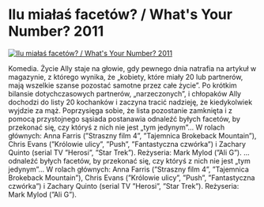 Ilu miałaś facetów? / What's Your Number? 2011 
=============
[![Ilu miałaś facetów? / What's Your Number? 2011 ](http://vidos.pl/images/player.gif)](http://vidos.pl/ilu-mialas-facetow-what-s-your-number-2011)

 Komedia. Życie Ally staje na głowie, gdy pewnego dnia natrafia na artykuł w magazynie, z którego wynika, że „kobiety, które miały 20 lub  partnerów, mają wszelkie szanse pozostać samotne przez całe życie”. Po krótkim bilansie dotychczasowych partnerów, „narzeczonych”, i chłopaków Ally dochodzi do listy 20 kochanków i zaczyna tracić nadzieję, że kiedykolwiek wyjdzie za mąż. Poprzysięga sobie, że lista pozostanie zamknięta i z pomocą przystojnego sąsiada postanawia odnaleźć byłych facetów, by przekonać się, czy któryś z nich nie jest „tym jedynym”… W rolach głównych: Anna Farris (”Straszny film 4”, ”Tajemnica Brokeback Mountain”), Chris Evans (”Królowie ulicy”, ”Push”, ”Fantastyczna czwórka”) i Zachary Quinto (serial TV ”Herosi”, ”Star Trek”). Reżyseria: Mark Mylod (”Ali G”).  ... odnaleźć byłych facetów, by przekonać się, czy któryś z nich nie jest „tym jedynym”… W rolach głównych: Anna Farris (”Straszny film 4”, ”Tajemnica Brokeback Mountain”), Chris Evans (”Królowie ulicy”, ”Push”, ”Fantastyczna czwórka”) i Zachary Quinto (serial TV ”Herosi”, ”Star Trek”). Reżyseria: Mark Mylod (”Ali G”).
